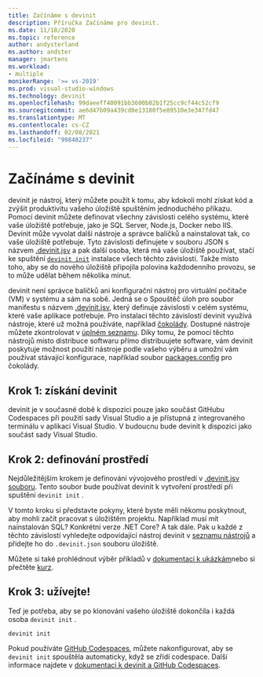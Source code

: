 ```yaml
---
title: Začínáme s devinit
description: Příručka Začínáme pro devinit.
ms.date: 11/18/2020
ms.topic: reference
author: andysterland
ms.author: andster
manager: jmartens
ms.workload:
- multiple
monikerRange: '>= vs-2019'
ms.prod: visual-studio-windows
ms.technology: devinit
ms.openlocfilehash: 99daeeff40091bb3600b82b1f25cc9cf44c52cf9
ms.sourcegitcommit: ae6d47b09a439cd0e13180f5e89510e3e347fd47
ms.translationtype: MT
ms.contentlocale: cs-CZ
ms.lasthandoff: 02/08/2021
ms.locfileid: "99848237"
---
```

# <a name="getting-started-with-devinit"></a>Začínáme s devinit

devinit je nástroj, který můžete použít k tomu, aby kdokoli mohl získat kód a zvýšit produktivitu vašeho úložiště spuštěním jednoduchého příkazu. Pomocí devinit můžete definovat všechny závislosti celého systému, které vaše úložiště potřebuje, jako je SQL Server, Node.js, Docker nebo IIS. Devinit může vyvolat další nástroje a správce balíčků a nainstalovat tak, co vaše úložiště potřebuje. Tyto závislosti definujete v souboru JSON s názvem [.devinit.jsv](devinit-json.md) a pak další osoba, která má vaše úložiště používat, stačí ke spuštění [`devinit init`](devinit-commands.md#init) instalace všech těchto závislostí. Takže místo toho, aby se do nového úložiště připojila polovina každodenního provozu, se to může udělat během několika minut.

devinit není správce balíčků ani konfigurační nástroj pro virtuální počítače (VM) v systému a sám na sobě. Jedná se o Spouštěč úloh pro soubor manifestu s názvem [.devinit.jsv](devinit-json.md), který definuje závislosti v celém systému, které vaše aplikace potřebuje. Pro instalaci těchto závislostí devinit využívá nástroje, které už možná používáte, například [čokolády](https://chocolatey.org). Dostupné nástroje můžete zkontrolovat v [úplném seznamu](devinit-tool-list.md). Díky tomu, že pomocí těchto nástrojů místo distribuce softwaru přímo distribuujete software, vám devinit poskytuje možnost použití nástroje podle vašeho výběru a umožní vám používat stávající konfigurace, například soubor [packages.config](https://chocolatey.org/docs/commands-install#packagesconfig) pro čokolády.  

## <a name="step-1-get-devinit"></a>Krok 1: získání devinit

devinit je v současné době k dispozici pouze jako součást GitHubu Codespaces při použití sady Visual Studio a je přístupná z integrovaného terminálu v aplikaci Visual Studio. V budoucnu bude devinit k dispozici jako součást sady Visual Studio.

## <a name="step-2-define-your-environment"></a>Krok 2: definování prostředí

Nejdůležitějším krokem je definování vývojového prostředí v [.devinit.jsv souboru](devinit-json.md). Tento soubor bude používat devinit k vytvoření prostředí při spuštění `devinit init` .

V tomto kroku si představte pokyny, které byste měli někomu poskytnout, aby mohli začít pracovat s úložištěm projektu. Například musí mít nainstalován SQL? Konkrétní verze .NET Core? A tak dále. Pak u každé z těchto závislostí vyhledejte odpovídající nástroj devinit v [seznamu nástrojů](devinit-tool-list.md) a přidejte ho do `.devinit.json` souboru úložiště.

Můžete si také prohlédnout výběr příkladů v [dokumentaci k ukázkám](sample-readme.md)nebo si přečtěte [kurz](tutorial.md).

## <a name="step-3-enjoy"></a>Krok 3: užívejte!

Teď je potřeba, aby se po klonování vašeho úložiště dokončila i každá osoba `devinit init` .

```console
devinit init
```

Pokud používáte [GitHub Codespaces](https://github.com/features/codespaces), můžete nakonfigurovat, aby se `devinit init` spouštěla automaticky, když se zřídí codespace. Další informace najdete v [dokumentaci k devinit a GitHub Codespaces](devinit-and-codespaces.md).

